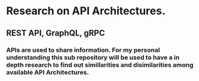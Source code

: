 # Research on API Architectures.

## REST API, GraphQL, gRPC

### APIs are used to share information. For my personal understanding this sub repository will be used to have a in depth research to find out simillarities and disimilarities among available API Architectures.


